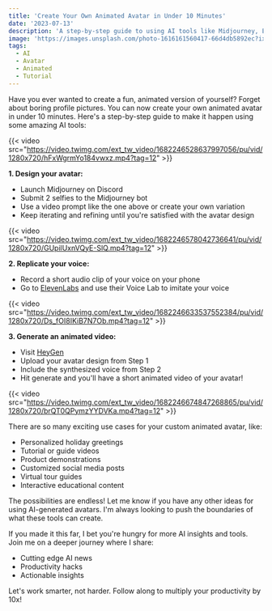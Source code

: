 ```yaml
---
title: 'Create Your Own Animated Avatar in Under 10 Minutes'
date: '2023-07-13'
description: 'A step-by-step guide to using AI tools like Midjourney, ElevenLabs, and HeyGen to easily create a custom animated avatar in minutes.' 
image: 'https://images.unsplash.com/photo-1616161560417-66d4db5892ec?ixlib=rb-4.0.3&ixid=M3wxMjA3fDB8MHxwaG90by1wYWdlfHx8fGVufDB8fHx8fA%3D%3D&auto=format&fit=crop&w=1470&q=80'
tags:
  - AI
  - Avatar
  - Animated
  - Tutorial
---
```


Have you ever wanted to create a fun, animated version of yourself? Forget about boring profile pictures. You can now create your own animated avatar in under 10 minutes. Here's a step-by-step guide to make it happen using some amazing AI tools:

{{< video src="https://video.twimg.com/ext_tw_video/1682246528637997056/pu/vid/1280x720/hFxWgrmYo184vwxz.mp4?tag=12" >}}

**1. Design your avatar:**

- Launch Midjourney on Discord
- Submit 2 selfies to the Midjourney bot 
- Use a video prompt like the one above or create your own variation
- Keep iterating and refining until you're satisfied with the avatar design

{{< video src="https://video.twimg.com/ext_tw_video/1682246578042736641/pu/vid/1280x720/GUpilUxnVQyE-SlQ.mp4?tag=12" >}}

**2. Replicate your voice:** 

- Record a short audio clip of your voice on your phone
- Go to [ElevenLabs](http://beta.elevenlabs.io) and use their Voice Lab to imitate your voice
  
{{< video src="https://video.twimg.com/ext_tw_video/1682246633537552384/pu/vid/1280x720/Ds_fOI8IKiB7N7Ob.mp4?tag=12" >}}

**3. Generate an animated video:**

- Visit [HeyGen](http://heygen.com)
- Upload your avatar design from Step 1  
- Include the synthesized voice from Step 2
- Hit generate and you'll have a short animated video of your avatar!

{{< video src="https://video.twimg.com/ext_tw_video/1682246674847268865/pu/vid/1280x720/brQT0QPymzYYDVKa.mp4?tag=12" >}}

There are so many exciting use cases for your custom animated avatar, like:

- Personalized holiday greetings
- Tutorial or guide videos  
- Product demonstrations
- Customized social media posts
- Virtual tour guides
- Interactive educational content

The possibilities are endless! Let me know if you have any other ideas for using AI-generated avatars. I'm always looking to push the boundaries of what these tools can create. 

If you made it this far, I bet you're hungry for more AI insights and tools. Join me on a deeper journey where I share:
  
- Cutting edge AI news
- Productivity hacks 
- Actionable insights
  
Let's work smarter, not harder. Follow along to multiply your productivity by 10x!